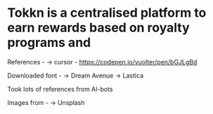# Tokkn is a centralised platform to earn rewards based on royalty programs and 

References - 
-> cursor - https://codepen.io/vuolter/pen/bGJLgBd

Downloaded font - 
-> Dream Avenue
-> Lastica

Took lots of references from AI-bots

Images from - 
-> Unsplash
